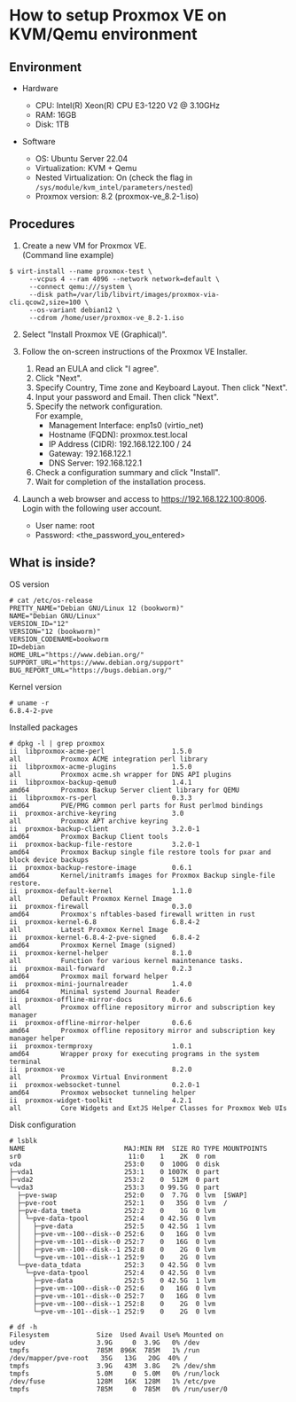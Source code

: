 # How to setup Proxmox VE on KVM/Qemu environment

## Environment

- Hardware
  - CPU: Intel(R) Xeon(R) CPU E3-1220 V2 @ 3.10GHz
  - RAM: 16GB
  - Disk: 1TB

- Software
  - OS: Ubuntu Server 22.04
  - Virtualization: KVM + Qemu
  - Nested Virtualization: On (check the flag in `/sys/module/kvm_intel/parameters/nested`)
  - Proxmox version: 8.2 (proxmox-ve_8.2-1.iso)

## Procedures

1. Create a new VM for Proxmox VE.  
   (Command line example)
```
$ virt-install --name proxmox-test \
     --vcpus 4 --ram 4096 --network network=default \
     --connect qemu:///system \
     --disk path=/var/lib/libvirt/images/proxmox-via-cli.qcow2,size=100 \
     --os-variant debian12 \
     --cdrom /home/user/proxmox-ve_8.2-1.iso
```

2. Select "Install Proxmox VE (Graphical)".

3. Follow the on-screen instructions of the Proxmox VE Installer.
   1. Read an EULA and click "I agree".
   2. Click "Next".
   3. Specify Country, Time zone and Keyboard Layout. Then click "Next".
   4. Input your password and Email. Then click "Next".
   5. Specify the network configuration.  
      For example,
      - Management Interface: enp1s0 (virtio_net)
      - Hostname (FQDN): proxmox.test.local
      - IP Address (CIDR): 192.168.122.100 / 24
      - Gateway: 192.168.122.1
      - DNS Server: 192.168.122.1
   7. Check a configuration summary and click "Install".
   8. Wait for completion of the installation process.

4. Launch a web browser and access to https://192.168.122.100:8006.  
   Login with the following user account.
   - User name: root
   - Password: <the_password_you_entered>

## What is inside?

OS version

```
# cat /etc/os-release 
PRETTY_NAME="Debian GNU/Linux 12 (bookworm)"
NAME="Debian GNU/Linux"
VERSION_ID="12"
VERSION="12 (bookworm)"
VERSION_CODENAME=bookworm
ID=debian
HOME_URL="https://www.debian.org/"
SUPPORT_URL="https://www.debian.org/support"
BUG_REPORT_URL="https://bugs.debian.org/"
```

Kernel version

```
# uname -r
6.8.4-2-pve
```

Installed packages

```
# dpkg -l | grep proxmox
ii  libproxmox-acme-perl                 1.5.0                               all          Proxmox ACME integration perl library
ii  libproxmox-acme-plugins              1.5.0                               all          Proxmox acme.sh wrapper for DNS API plugins
ii  libproxmox-backup-qemu0              1.4.1                               amd64        Proxmox Backup Server client library for QEMU
ii  libproxmox-rs-perl                   0.3.3                               amd64        PVE/PMG common perl parts for Rust perlmod bindings
ii  proxmox-archive-keyring              3.0                                 all          Proxmox APT archive keyring
ii  proxmox-backup-client                3.2.0-1                             amd64        Proxmox Backup Client tools
ii  proxmox-backup-file-restore          3.2.0-1                             amd64        Proxmox Backup single file restore tools for pxar and block device backups
ii  proxmox-backup-restore-image         0.6.1                               amd64        Kernel/initramfs images for Proxmox Backup single-file restore.
ii  proxmox-default-kernel               1.1.0                               all          Default Proxmox Kernel Image
ii  proxmox-firewall                     0.3.0                               amd64        Proxmox's nftables-based firewall written in rust
ii  proxmox-kernel-6.8                   6.8.4-2                             all          Latest Proxmox Kernel Image
ii  proxmox-kernel-6.8.4-2-pve-signed    6.8.4-2                             amd64        Proxmox Kernel Image (signed)
ii  proxmox-kernel-helper                8.1.0                               all          Function for various kernel maintenance tasks.
ii  proxmox-mail-forward                 0.2.3                               amd64        Proxmox mail forward helper
ii  proxmox-mini-journalreader           1.4.0                               amd64        Minimal systemd Journal Reader
ii  proxmox-offline-mirror-docs          0.6.6                               all          Proxmox offline repository mirror and subscription key manager
ii  proxmox-offline-mirror-helper        0.6.6                               amd64        Proxmox offline repository mirror and subscription key manager helper
ii  proxmox-termproxy                    1.0.1                               amd64        Wrapper proxy for executing programs in the system terminal
ii  proxmox-ve                           8.2.0                               all          Proxmox Virtual Environment
ii  proxmox-websocket-tunnel             0.2.0-1                             amd64        Proxmox websocket tunneling helper
ii  proxmox-widget-toolkit               4.2.1                               all          Core Widgets and ExtJS Helper Classes for Proxmox Web UIs
```

Disk configuration

```
# lsblk
NAME                         MAJ:MIN RM  SIZE RO TYPE MOUNTPOINTS
sr0                           11:0    1    2K  0 rom  
vda                          253:0    0  100G  0 disk 
├─vda1                       253:1    0 1007K  0 part 
├─vda2                       253:2    0  512M  0 part 
└─vda3                       253:3    0 99.5G  0 part 
  ├─pve-swap                 252:0    0  7.7G  0 lvm  [SWAP]
  ├─pve-root                 252:1    0   35G  0 lvm  /
  ├─pve-data_tmeta           252:2    0    1G  0 lvm  
  │ └─pve-data-tpool         252:4    0 42.5G  0 lvm  
  │   ├─pve-data             252:5    0 42.5G  1 lvm  
  │   ├─pve-vm--100--disk--0 252:6    0   16G  0 lvm  
  │   ├─pve-vm--101--disk--0 252:7    0   16G  0 lvm  
  │   ├─pve-vm--100--disk--1 252:8    0    2G  0 lvm  
  │   └─pve-vm--101--disk--1 252:9    0    2G  0 lvm  
  └─pve-data_tdata           252:3    0 42.5G  0 lvm  
    └─pve-data-tpool         252:4    0 42.5G  0 lvm  
      ├─pve-data             252:5    0 42.5G  1 lvm  
      ├─pve-vm--100--disk--0 252:6    0   16G  0 lvm  
      ├─pve-vm--101--disk--0 252:7    0   16G  0 lvm  
      ├─pve-vm--100--disk--1 252:8    0    2G  0 lvm  
      └─pve-vm--101--disk--1 252:9    0    2G  0 lvm

# df -h
Filesystem            Size  Used Avail Use% Mounted on
udev                  3.9G     0  3.9G   0% /dev
tmpfs                 785M  896K  785M   1% /run
/dev/mapper/pve-root   35G   13G   20G  40% /
tmpfs                 3.9G   43M  3.8G   2% /dev/shm
tmpfs                 5.0M     0  5.0M   0% /run/lock
/dev/fuse             128M   16K  128M   1% /etc/pve
tmpfs                 785M     0  785M   0% /run/user/0
```


